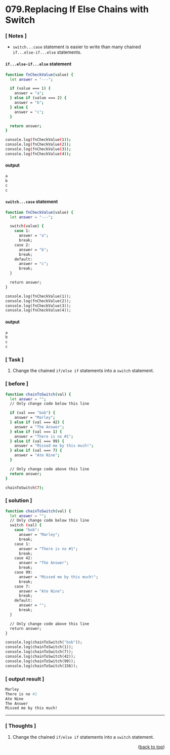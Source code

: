 <a name="topage"></a>

# 079.Replacing If Else Chains with Switch

### [ Notes ]
  * `switch...case` statement is easier to write than many chained `if...else-if...else` statements.

#### `if...else-if...else` statement

```sh
function fnCheckValue(value) {
  let answer = "---";

  if (value === 1) {
    answer = "a";
  } else if (value === 2) {
    answer = "b";
  } else {
    answer = "c";
  }

  return answer;
}

console.log(fnCheckValue(1));
console.log(fnCheckValue(2));
console.log(fnCheckValue(3));
console.log(fnCheckValue(4));
```

#### output
```sh
a
b
c
c
```

#### `switch...case` statement

```sh
function fnCheckValue(value) {
  let answer = "---";

  switch(value) {
    case 1:
      answer = "a";
      break;
    case 2:
      answer = "b";
      break;
    default:
      answer = "c";
      break;
  }

  return answer;
}

console.log(fnCheckValue(1));
console.log(fnCheckValue(2));
console.log(fnCheckValue(3));
console.log(fnCheckValue(4));
```

#### output
```sh
a
b
c
c
```

### [ Task ]
  1. Change the chained `if/else if` statements into a `switch` statement.

### [ before ]

```sh
function chainToSwitch(val) {
  let answer = "";
  // Only change code below this line

  if (val === "bob") {
    answer = "Marley";
  } else if (val === 42) {
    answer = "The Answer";
  } else if (val === 1) {
    answer = "There is no #1";
  } else if (val === 99) {
    answer = "Missed me by this much!";
  } else if (val === 7) {
    answer = "Ate Nine";
  }

  // Only change code above this line
  return answer;
}

chainToSwitch(7);
```

### [ solution ]

```sh
function chainToSwitch(val) {
  let answer = "";
  // Only change code below this line
  switch (val) {
    case "bob":
      answer = "Marley";
      break;
    case 1: 
      answer = "There is no #1";
      break;
    case 42: 
      answer = "The Answer";
      break;
    case 99: 
      answer = "Missed me by this much!";
      break;
    case 7: 
      answer = "Ate Nine";
      break;
    default:
      answer = "";
      break;
  }

  // Only change code above this line
  return answer;
}

console.log(chainToSwitch("bob"));
console.log(chainToSwitch(1));
console.log(chainToSwitch(7));
console.log(chainToSwitch(42));
console.log(chainToSwitch(99));
console.log(chainToSwitch(156));
```

### [ output result ]

```sh
Marley
There is no #1
Ate Nine
The Answer
Missed me by this much!
```

-----

### [ Thoughts ]

  1. Change the chained `if/else if` statements into a `switch` statement.
  

<p align="right">(<a href="#topage">back to top</a>)</p>
<br/>
<br/>
